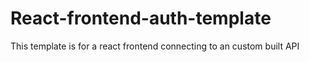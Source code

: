 # React-frontend-auth-template
This template is for a react frontend connecting to an custom built API
